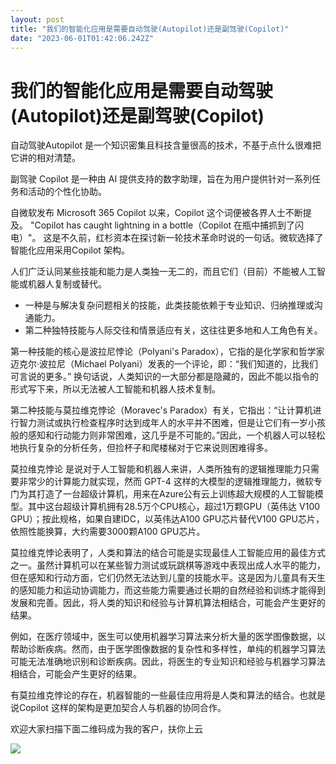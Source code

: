```yaml
---
layout: post
title: "我们的智能化应用是需要自动驾驶(Autopilot)还是副驾驶(Copilot)"
date: "2023-06-01T01:42:06.242Z"
---
```

我们的智能化应用是需要自动驾驶(Autopilot)还是副驾驶(Copilot)
========================================

自动驾驶Autopilot 是一个知识密集且科技含量很高的技术，不基于点什么很难把它讲的相对清楚。

副驾驶 Copilot 是一种由 AI 提供支持的数字助理，旨在为用户提供针对一系列任务和活动的个性化协助。

  

自微软发布 Microsoft 365 Copilot 以来，Copilot 这个词便被各界人士不断提及。 "Copilot has caught lightning in a bottle（Copilot 在瓶中捕抓到了闪电）"。 这是不久前，红杉资本在探讨新一轮技术革命时说的一句话。微软选择了智能化应用采用Copilot 架构。

  

人们广泛认同某些技能和能力是人类独一无二的，而且它们（目前）不能被人工智能或机器人复制或替代。

*   一种是与解决复杂问题相关的技能，此类技能依赖于专业知识、归纳推理或沟通能力。
*   第二种独特技能与人际交往和情景适应有关，这往往更多地和人工角色有关。

第一种技能的核心是波拉尼悖论（Polyani's Paradox），它指的是化学家和哲学家迈克尔·波拉尼（Michael Polyani）发表的一个评论，即：“我们知道的，比我们可言说的更多。” 换句话说，人类知识的一大部分都是隐藏的，因此不能以指令的形式写下来，所以无法被人工智能和机器人技术复制。

第二种技能与莫拉维克悖论（Moravec's Paradox）有关，它指出：“让计算机进行智力测试或执行检查程序时达到成年人的水平并不困难，但是让它们有一岁小孩般的感知和行动能力则非常困难，这几乎是不可能的。”因此，一个机器人可以轻松地执行复杂的分析任务，但捡杯子和爬楼梯对于它来说则困难得多。

  

莫拉维克悖论 是说对于人工智能和机器人来讲，人类所独有的逻辑推理能力只需要非常少的计算能力就实现，然而 GPT-4 这样的大模型的逻辑推理能力，微软专门为其打造了一台超级计算机，用来在Azure公有云上训练超大规模的人工智能模型。其中这台超级计算机拥有28.5万个CPU核心，超过1万颗GPU（英伟达 V100 GPU）；按此规格，如果自建IDC，以英伟达A100 GPU芯片替代V100 GPU芯片，依照性能换算，大约需要3000颗A100 GPU芯片。

  

莫拉维克悖论表明了，人类和算法的结合可能是实现最佳人工智能应用的最佳方式之一。虽然计算机可以在某些智力测试或玩跳棋等游戏中表现出成人水平的能力，但在感知和行动方面，它们仍然无法达到儿童的技能水平。这是因为儿童具有天生的感知能力和运动协调能力，而这些能力需要通过长期的自然经验和训练才能得到发展和完善。因此，将人类的知识和经验与计算机算法相结合，可能会产生更好的结果。

例如，在医疗领域中，医生可以使用机器学习算法来分析大量的医学图像数据，以帮助诊断疾病。然而，由于医学图像数据的复杂性和多样性，单纯的机器学习算法可能无法准确地识别和诊断疾病。因此，将医生的专业知识和经验与机器学习算法相结合，可能会产生更好的结果。

  

有莫拉维克悖论的存在，机器智能的一些最佳应用将是人类和算法的结合。也就是说Copilot 这样的架构是更加契合人与机器的协同合作。

欢迎大家扫描下面二维码成为我的客户，扶你上云

![](https://images.cnblogs.com/cnblogs_com/shanyou/57459/o_220125090408_%E9%82%80%E8%AF%B7%E4%BA%8C%E7%BB%B4%E7%A0%81-258px.jpeg)